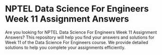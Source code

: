 # NPTEL Data Science For Engineers Week 11 Assignment Answers

Are you looking for NPTEL Data Science For Engineers Week 11 Assignment Answers? This repository will help you find your answers and solutions for Week 11 of the Data Science For Engineers course. We provide detailed solutions to help you complete your assignments efficiently.